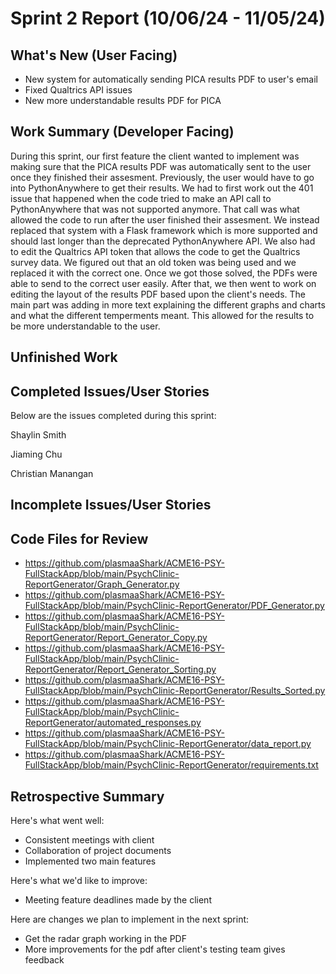 # Sprint 2 Report (10/06/24 - 11/05/24)

## What's New (User Facing)
 * New system for automatically sending PICA results PDF to user's email
 * Fixed Qualtrics API issues
 * New more understandable results PDF for PICA
 
## Work Summary (Developer Facing)
During this sprint, our first feature the client wanted to implement was making sure that the PICA results PDF was automatically sent to the user once they finished their assesment. Previously, the user would have to go into PythonAnywhere to get their results. We had to first work out the 401 issue that happened when the code tried to make an API call to PythonAnywhere that was not supported anymore. That call was what allowed the code to run after the user finished their assesment. We instead replaced that system with a Flask framework which is more supported and should last longer than the deprecated PythonAnywhere API. We also had to edit the Qualtrics API token that allows the code to get the Qualtrics survey data. We figured out that an old token was being used and we replaced it with the correct one. Once we got those solved, the PDFs were able to send to the correct user easily. After that, we then went to work on editing the layout of the results PDF based upon the client's needs. The main part was adding in more text explaining the different graphs and charts and what the different temperments meant. This allowed for the results to be more understandable to the user.
## Unfinished Work


## Completed Issues/User Stories
Below are the issues completed during this sprint:

Shaylin Smith


Jiaming Chu


Christian Manangan


## Incomplete Issues/User Stories


## Code Files for Review
  * https://github.com/plasmaaShark/ACME16-PSY-FullStackApp/blob/main/PsychClinic-ReportGenerator/Graph_Generator.py
  * https://github.com/plasmaaShark/ACME16-PSY-FullStackApp/blob/main/PsychClinic-ReportGenerator/PDF_Generator.py
  * https://github.com/plasmaaShark/ACME16-PSY-FullStackApp/blob/main/PsychClinic-ReportGenerator/Report_Generator_Copy.py
  * https://github.com/plasmaaShark/ACME16-PSY-FullStackApp/blob/main/PsychClinic-ReportGenerator/Report_Generator_Sorting.py
  * https://github.com/plasmaaShark/ACME16-PSY-FullStackApp/blob/main/PsychClinic-ReportGenerator/Results_Sorted.py
  * https://github.com/plasmaaShark/ACME16-PSY-FullStackApp/blob/main/PsychClinic-ReportGenerator/automated_responses.py
  * https://github.com/plasmaaShark/ACME16-PSY-FullStackApp/blob/main/PsychClinic-ReportGenerator/data_report.py
  * https://github.com/plasmaaShark/ACME16-PSY-FullStackApp/blob/main/PsychClinic-ReportGenerator/requirements.txt

## Retrospective Summary
Here's what went well:
  * Consistent meetings with client
  * Collaboration of project documents
  * Implemented two main features
 
Here's what we'd like to improve:
   * Meeting feature deadlines made by the client
  
Here are changes we plan to implement in the next sprint:
   * Get the radar graph working in the PDF
   * More improvements for the pdf after client's testing team gives feedback
